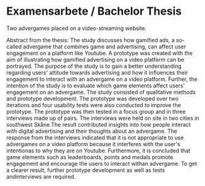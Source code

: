 # Examensarbete / Bachelor Thesis
Two advergames placed on a video-streaming website.

Abstract from the thesis:
The study discusses how gamified ads, a so-called advergame that combines game and advertising, can affect user engagement on a platform like Youtube. A prototype was created with the aim of illustrating how gamified advertising on a video platform can be portrayed. The purpose of the study is to gain a better understanding regarding users' attitude towards advertising and how it influences their engagement to interact with an advergame on a video platform. Further, the intention of the study is to evaluate which game elements affect users’ engagement on an advergame. The study consisted of qualitative methods and prototype development. The prototype was developed over two iterations and four usability tests were also conducted to improve the prototype. The prototype was then tested in a focus group and in three interviews made up of pairs. The interviews were held on site in two cities in southwest Skåne.The result contributed insights into how people interact with digital advertising and their thoughts about an advergame. The response from the interviews indicated that it is not appropriate to use advergames on a video platform because it interferes with the user's intentionas to why they are on Youtube. Furthermore, it is concluded that game elements such as leaderboards, points and medals promote engagement and encourage the users to interact withan advergame. To get a clearer result, further prototype development as well as tests andinterviews are required.

